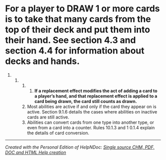 # For a player to DRAW 1 or more cards is to take that many cards from the top of their deck and put them into their hand. See section 4.3 and section 4.4 for information about decks and hands.

1. &nbsp;
   1. &nbsp;
      1. &nbsp;
         1. **If a replacement effect modifies the act of adding a card to a player’s hand, and that replacement effect is applied to a card being drawn, the card still counts as drawn.**
      1. Most abilities are active if and only if the card they appear on is active. Section 9.1.6 details the cases where abilities on inactive cards are still active.
      1. Abilities can convert cards from one type into another type, or even from a card into a counter. Rules 10.1.3 and 1 0.1.4 explain the details of card conversion.

***
_Created with the Personal Edition of HelpNDoc: [Single source CHM, PDF, DOC and HTML Help creation](<https://www.helpndoc.com/help-authoring-tool>)_
